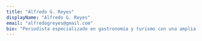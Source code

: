 ```yaml
---
title: "Alfredo G. Reyes"
displayName: "Alfredo G. Reyes"
email: "alfredogreyes@gmail.com"
bio: "Periodista especializado en gastronomía y turismo con una amplia experiencia en ambos sectores. Amante de la cocina y los viajes, ha logrado hacer de sus pasiones un modo de vida. Puedes seguir sus pasos en varios medios impresos y online."
---
```



